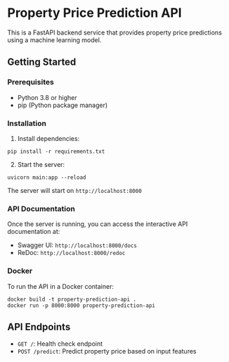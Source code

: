 
# Property Price Prediction API

This is a FastAPI backend service that provides property price predictions using a machine learning model.

## Getting Started

### Prerequisites
- Python 3.8 or higher
- pip (Python package manager)

### Installation

1. Install dependencies:
```
pip install -r requirements.txt
```

2. Start the server:
```
uvicorn main:app --reload
```

The server will start on `http://localhost:8000`

### API Documentation

Once the server is running, you can access the interactive API documentation at:
- Swagger UI: `http://localhost:8000/docs`
- ReDoc: `http://localhost:8000/redoc`

### Docker

To run the API in a Docker container:

```
docker build -t property-prediction-api .
docker run -p 8000:8000 property-prediction-api
```

## API Endpoints

- `GET /`: Health check endpoint
- `POST /predict`: Predict property price based on input features
